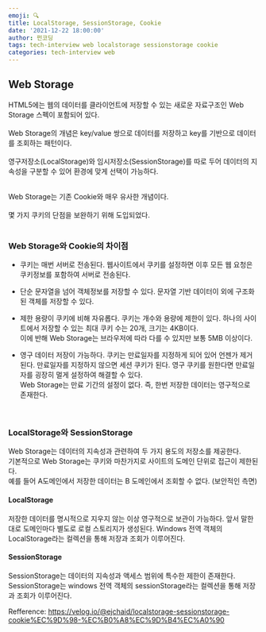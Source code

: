 ```yaml
---
emoji: 🔍
title: LocalStorage, SessionStorage, Cookie
date: '2021-12-22 18:00:00'
author: 펀코딩
tags: tech-interview web localstorage sessionstorage cookie
categories: tech-interview web
---
```


## Web Storage

HTML5에는 웹의 데이터를 클라이언트에 저장할 수 있는 새로운 자료구조인 Web Storage 스펙이 포함되어 있다. <br /><br />
Web Storage의 개념은 key/value 쌍으로 데이터를 저장하고 key를 기반으로 데이터를 조회하는 패턴이다. <br /><br />
영구저장소(LocalStorage)와 임시저장소(SessionStorage)를 따로 두어 데이터의 지속성을 구분할 수 있어 환경에 맞게 선택이 가능하다. <br /><br />

Web Storage는 기존 Cookie와 매우 유사한 개념이다. <br /><br />
몇 가지 쿠키의 단점을 보완하기 위해 도입되었다. <br /><br />

### Web Storage와 Cookie의 차이점

- 쿠키는 매번 서버로 전송된다.
웹사이트에서 쿠키를 설정하면 이후 모든 웹 요청은 쿠키정보를 포함하여 서버로 전송된다.

- 단순 문자열을 넘어 객체정보를 저장할 수 있다.
문자열 기반 데이터이 외에 구조화된 객체를 저장할 수 있다.

- 제한 용량이 쿠키에 비해 자유롭다.
쿠키는 개수와 용량에 제한이 있다. 하나의 사이트에서 저장할 수 있는 최대 쿠키 수는 20개, 크기는 4KB이다.  
이에 반해 Web Storage는 브라우저에 따라 다를 수 있지만 보통 5MB 이상이다.

- 영구 데이터 저장이 가능하다.
쿠키는 만료일자를 지정하게 되어 있어 언젠가 제거된다. 만료일자를 지정하지 않으면 세션 쿠키가 된다. 영구 쿠키를 원한다면 만료일자를 굉장히 멀게 설정하여 해결할 수 있다.  
Web Storage는 만료 기간의 설정이 없다. 즉, 한번 저장한 데이터는 영구적으로 존재한다.

<br />

### LocalStorage와 SessionStorage

Web Storage는 데이터의 지속성과 관련하여 두 가지 용도의 저장소를 제공한다.  <br />
기본적으로 Web Storage는 쿠키와 마찬가지로 사이트의 도메인 단위로 접근이 제한된다.  
예를 들어 A도메인에서 저장한 데이터는 B 도메인에서 조회할 수 없다. (보안적인 측면)  

#### LocalStorage

저장한 데이터를 명시적으로 지우지 않는 이상 영구적으로 보관이 가능하다. 앞서 말한대로 도메인마다 별도로 로컬 스토리지가 생성된다. Windows 전역 객체의 LocalStorage라는 컬렉션을 통해 저장과 조회가 이루어진다.  

#### SessionStorage

SessionStorage는 데이터의 지속성과 액세스 범위에 특수한 제한이 존재한다. SessionStorage는 windows 전역 객체의 sessionStorage라는 컬렉션을 통해 저장과 조회가 이루어진다.

Refference: https://velog.io/@ejchaid/localstorage-sessionstorage-cookie%EC%9D%98-%EC%B0%A8%EC%9D%B4%EC%A0%90

<br /><br /><br />